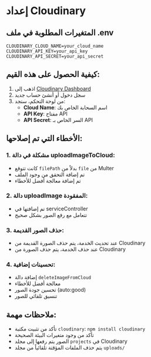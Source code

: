 # إعداد Cloudinary

## المتغيرات المطلوبة في ملف .env

```env
CLOUDINARY_CLOUD_NAME=your_cloud_name
CLOUDINARY_API_KEY=your_api_key
CLOUDINARY_API_SECRET=your_api_secret
```

## كيفية الحصول على هذه القيم:

1. اذهب إلى [Cloudinary Dashboard](https://cloudinary.com/console)
2. سجل دخول أو أنشئ حساب جديد
3. من لوحة التحكم، ستجد:
   - **Cloud Name**: اسم السحابة الخاص بك
   - **API Key**: مفتاح API
   - **API Secret**: السر الخاص بـ API

## الأخطاء التي تم إصلاحها:

### 1. مشكلة في دالة uploadImageToCloud:
- كانت تتوقع `filePath` بدلاً من `file` من Multer
- تم إضافة التحقق من وجود الملف
- تم إضافة معالجة أفضل للأخطاء

### 2. دالة uploadImage المفقودة:
- تم إضافتها في serviceController
- تتعامل مع رفع الصور بشكل صحيح

### 3. حذف الصور القديمة:
- عند تحديث الخدمة، يتم حذف الصورة القديمة من Cloudinary
- عند حذف الخدمة، يتم حذف الصورة من Cloudinary

### 4. تحسينات إضافية:
- إضافة دالة `deleteImageFromCloud`
- معالجة أفضل للأخطاء
- تحسين جودة الصور (auto:good)
- تنسيق تلقائي للصور

## ملاحظات مهمة:

- تأكد من تثبيت مكتبة `cloudinary`: `npm install cloudinary`
- تأكد من وجود متغيرات البيئة الصحيحة
- الصور يتم رفعها إلى مجلد `projects` في Cloudinary
- يتم حذف الملفات المؤقتة تلقائياً من مجلد `uploads/`
